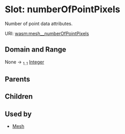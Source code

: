 
# Slot: numberOfPointPixels

Number of point data attributes.

URI: [wasm:mesh__numberOfPointPixels](https://w3id.org/itk/wasmmesh__numberOfPointPixels)


## Domain and Range

None &#8594;  <sub>1..1</sub> [Integer](types/Integer.md)

## Parents


## Children


## Used by

 * [Mesh](Mesh.md)
